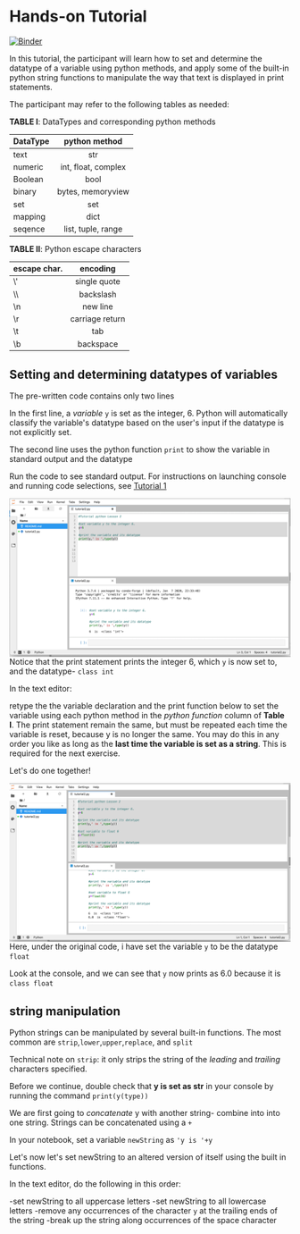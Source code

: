 # Hands-on Tutorial

[![Binder](https://mybinder.org/badge_logo.svg)](https://mybinder.org/v2/gh/biovcnet/pythonBinderContent-L2/master?urlpath=lab)

In this tutorial, the participant will learn how to set and determine the datatype of a variable using python methods,
and apply some of the built-in python string functions to manipulate the way that text is displayed in print statements. 

The participant may refer to the following tables as needed:

**TABLE I**: DataTypes and corresponding python methods


| DataType      |python method        |
| ------------- |:------------------: |
| text          | str                 |
| numeric       | int, float, complex |
| Boolean       | bool                |
| binary        | bytes, memoryview   |
| set           | set                 |
| mapping       | dict                |
| seqence       | list, tuple, range  |

**TABLE II**: Python escape characters

| escape char.  | encoding            |
| ------------- |:------------------: |
| \\'           | single quote        |
| \\\           | backslash           |
| \n            | new line            |
| \r            | carriage return     |
| \t            | tab                 |
| \b            | backspace           |


## Setting and determining datatypes of variables

The pre-written code contains only two lines

In the first line, a *variable* `y` is set as the integer, 6. Python will automatically classify the variable's datatype based on the user's input if the datatype is not explicitly set. 

The second line uses the python function `print` to show the variable in standard output and the datatype

Run the code to see standard output. For instructions on launching console and running code selections, see [Tutorial 1](https://github.com/biovcnet/python/tree/master/Lesson1)

<img align="left" src="/Lesson2/Images/L2Im1.png" width="900px" style="padding-right: 15px">

Notice that the print statement prints the integer 6, which `y` is now set to, and the datatype- `class int`


In the text editor:

retype the the variable declaration and the print function below to set the variable using each python method in the *python function* column of **Table I**. The print statement remain the same, but must be repeated each time the variable is reset,
because y is no longer the same. You may do this in any order you like as long as the **last time the variable is set as a string**. This is required for the next exercise.

Let's do one together!

<img align="left" src="/Lesson2/Images/L2Im2.png" width="900px" style="padding-right: 15px">

Here, under the original code, i have set the variable `y` to be the datatype `float`

Look at the console, and we can see that `y` now prints as 6.0 because it is `class float`

## string manipulation

Python strings can be manipulated by several built-in functions. The most common are `strip`,`lower`,`upper`,`replace`, and `split`

Technical note on `strip`: it only strips the string of the *leading* and *trailing* characters specified.

Before we continue, double check that **y is set as str** in your console by running the command `print(y(type))`

We are first going to *concatenate* y with another string- combine into into one string. Strings can be concatenated using a `+`

In your notebook, set a variable `newString` as `'y is '+y`

Let's now let's set newString to an altered version of itself using the built in functions.

In the text editor, do the following in this order:

-set newString to all uppercase letters
-set newString to all lowercase letters
-remove any occurrences of the character `y` at the trailing ends of the string
-break up the string along occurrences of the space character ` `








